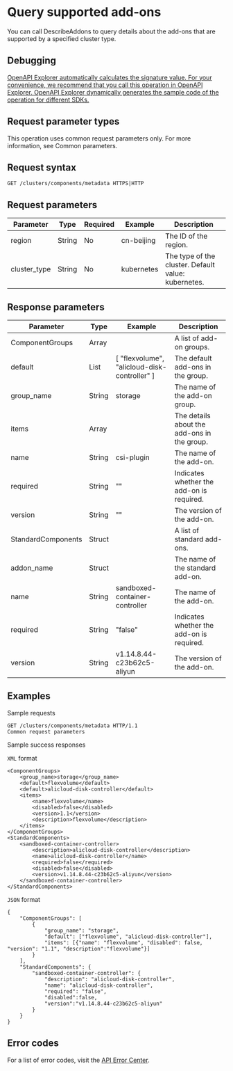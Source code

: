 # Query supported add-ons

You can call DescribeAddons to query details about the add-ons that are supported by a specified cluster type.

## Debugging

[OpenAPI Explorer automatically calculates the signature value. For your convenience, we recommend that you call this operation in OpenAPI Explorer. OpenAPI Explorer dynamically generates the sample code of the operation for different SDKs.](https://api.aliyun.com/#product=CS&api=DescribeAddons&type=ROA&version=2015-12-15)

## Request parameter types

This operation uses common request parameters only. For more information, see Common parameters.

## Request syntax

```
GET /clusters/components/metadata HTTPS|HTTP
```

## Request parameters

|Parameter|Type|Required|Example|Description|
|---------|----|--------|-------|-----------|
|region|String|No|cn-beijing|The ID of the region. |
|cluster\_type|String|No|kubernetes|The type of the cluster. Default value: kubernetes. |

## Response parameters

|Parameter|Type|Example|Description|
|---------|----|-------|-----------|
|ComponentGroups|Array| |A list of add-on groups. |
|default|List|\[ "flexvolume", "alicloud-disk-controller" \]|The default add-ons in the group. |
|group\_name|String|storage|The name of the add-on group. |
|items|Array| |The details about the add-ons in the group. |
|name|String|csi-plugin|The name of the add-on. |
|required|String|""|Indicates whether the add-on is required. |
|version|String|""|The version of the add-on. |
|StandardComponents|Struct| |A list of standard add-ons. |
|addon\_name|Struct| |The name of the standard add-on. |
|name|String|sandboxed-container-controller|The name of the add-on. |
|required|String|"false"|Indicates whether the add-on is required. |
|version|String|v1.14.8.44-c23b62c5-aliyun|The version of the add-on. |

## Examples

Sample requests

```
GET /clusters/components/metadata HTTP/1.1
Common request parameters
```

Sample success responses

`XML` format

```
<ComponentGroups>
    <group_name>storage</group_name>
    <default>flexvolume</default>
    <default>alicloud-disk-controller</default>
    <items>
        <name>flexvolume</name>
        <disabled>false</disabled>
        <version>1.1</version>
        <description>flexvolume</description>
    </items>
</ComponentGroups>
<StandardComponents>
    <sandboxed-container-controller>
        <description>alicloud-disk-controller</description>
        <name>alicloud-disk-controller</name>
        <required>false</required>
        <disabled>false</disabled>
        <version>v1.14.8.44-c23b62c5-aliyun</version>
    </sandboxed-container-controller>
</StandardComponents>
```

`JSON` format

```
{
    "ComponentGroups": [
        {
            "group_name": "storage",
            "default": ["flexvolume", "alicloud-disk-controller"],
            "items": [{"name": "flexvolume", "disabled": false, "version": "1.1", "description":"flexvolume"}]
        }
    ],
    "StandardComponents": {
        "sandboxed-container-controller": {
            "description": "alicloud-disk-controller",
            "name": "alicloud-disk-controller",
            "required": "false",
            "disabled":false,
            "version":"v1.14.8.44-c23b62c5-aliyun"
        }
    }
}
```

## Error codes

For a list of error codes, visit the [API Error Center](https://error-center.alibabacloud.com/status/product/CS).

